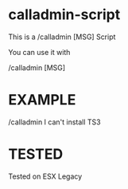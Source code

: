# calladmin-script
This is a /calladmin [MSG] Script

You can use it with

/calladmin [MSG]

# EXAMPLE

/calladmin I can't install TS3

# TESTED

Tested on ESX Legacy
